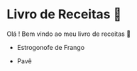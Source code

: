 # Livro de Receitas :carrot:

Olá ! Bem vindo ao meu livro de receitas :wave:

- Estrogonofe de Frango

- Pavê

  
